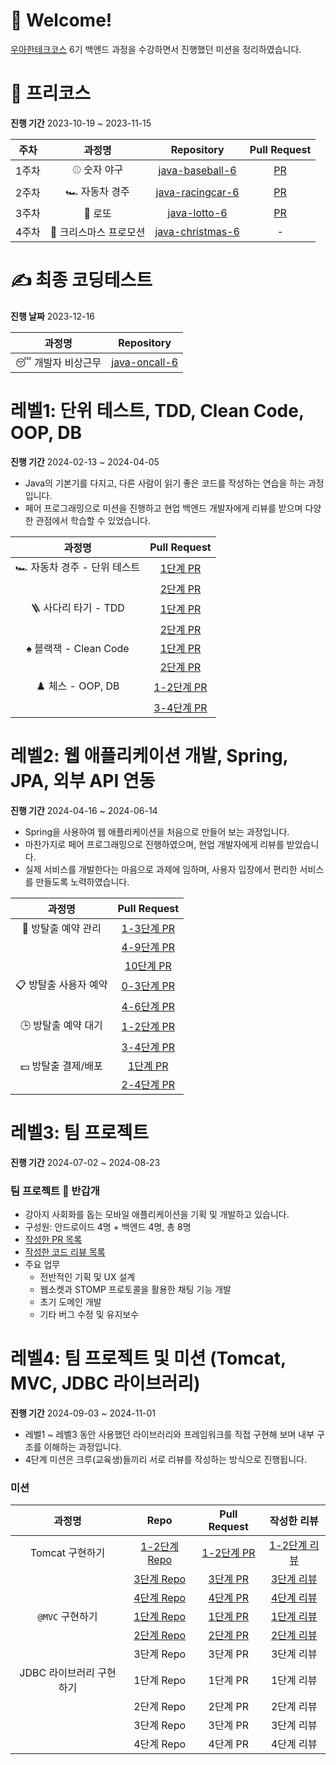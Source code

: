 # 🤗 Welcome!
[우아한테크코스](https://www.woowacourse.io/) 6기 백엔드 과정을 수강하면서 진행했던 미션을 정리하였습니다.

# 🐣 프리코스

**진행 기간** 2023-10-19 ~ 2023-11-15

|주차|과정명|Repository|Pull Request|
|:-:|:-:|:-:|:-:|
| 1주차 | ⚾ 숫자 야구 | [java-baseball-6](https://github.com/takoyakimchi/java-baseball-6/tree/takoyakimchi) | [PR](https://github.com/woowacourse-precourse/java-baseball-6/pull/2053)|
| 2주차 | 🏎️ 자동차 경주 | [java-racingcar-6](https://github.com/takoyakimchi/java-racingcar-6/tree/takoyakimchi) | [PR](https://github.com/woowacourse-precourse/java-racingcar-6/pull/1864) |
| 3주차 | 🧧 로또 | [java-lotto-6](https://github.com/takoyakimchi/java-lotto-6/tree/takoyakimchi) | [PR](https://github.com/woowacourse-precourse/java-lotto-6/pull/1696) |
| 4주차 | 🎄 크리스마스 프로모션 | [java-christmas-6](https://github.com/takoyakimchi/java-christmas-6-takoyakimchi) | - |

# ✍️ 최종 코딩테스트

**진행 날짜** 2023-12-16

| 과정명 | Repository |
|:-:|:-:|
| 😴 개발자 비상근무 | [java-oncall-6](https://github.com/takoyakimchi/java-oncall-6-takoyakimchi) |


# 레벨1: 단위 테스트, TDD, Clean Code, OOP, DB

**진행 기간** 2024-02-13 ~ 2024-04-05

- Java의 기본기를 다지고, 다른 사람이 읽기 좋은 코드를 작성하는 연습을 하는 과정입니다.
- 페어 프로그래밍으로 미션을 진행하고 현업 백엔드 개발자에게 리뷰를 받으며 다양한 관점에서 학습할 수 있었습니다.

| 과정명 | Pull Request |
|:-:|:-:|
| 🏎️ 자동차 경주 - 단위 테스트 | [1단계 PR](https://github.com/woowacourse/java-racingcar/pull/701) |
|  | [2단계 PR](https://github.com/woowacourse/java-racingcar/pull/820) |
| 🪜 사다리 타기 - TDD | [1단계 PR](https://github.com/woowacourse/java-ladder/pull/317) |
|  | [2단계 PR](https://github.com/woowacourse/java-ladder/pull/387) |
| ♠️ 블랙잭 - Clean Code | [1단계 PR](https://github.com/woowacourse/java-blackjack/pull/633) |
|  | [2단계 PR](https://github.com/woowacourse/java-blackjack/pull/731) |
| ♟️ 체스 - OOP, DB | [1-2단계 PR](https://github.com/woowacourse/java-chess/pull/658) |
|  | [3-4단계 PR](https://github.com/woowacourse/java-chess/pull/764) |

# 레벨2: 웹 애플리케이션 개발, Spring, JPA, 외부 API 연동

**진행 기간** 2024-04-16 ~ 2024-06-14

- Spring을 사용하여 웹 애플리케이션을 처음으로 만들어 보는 과정입니다.
- 마찬가지로 페어 프로그래밍으로 진행하였으며, 현업 개발자에게 리뷰를 받았습니다.
- 실제 서비스를 개발한다는 마음으로 과제에 임하며, 사용자 입장에서 편리한 서비스를 만들도록 노력하였습니다.

| 과정명 | Pull Request |
|:-:|:-:|
| 🔐 방탈출 예약 관리 | [1-3단계 PR](https://github.com/woowacourse/spring-roomescape-admin/pull/26) |
|  | [4-9단계 PR](https://github.com/woowacourse/spring-roomescape-admin/pull/105) |
|  | [10단계 PR](https://github.com/woowacourse/spring-roomescape-admin/pull/186) |
| 📋 방탈출 사용자 예약 | [0-3단계 PR](https://github.com/woowacourse/spring-roomescape-member/pull/3) |
|  | [4-6단계 PR](https://github.com/woowacourse/spring-roomescape-member/pull/123) |
| 🕒 방탈출 예약 대기 | [1-2단계 PR](https://github.com/woowacourse/spring-roomescape-waiting/pull/3) |
|  | [3-4단계 PR](https://github.com/woowacourse/spring-roomescape-waiting/pull/96) |
| 💵 방탈출 결제/배포 | [1단계 PR](https://github.com/woowacourse/spring-roomescape-payment/pull/10) |
|  | [2-4단계 PR](https://github.com/woowacourse/spring-roomescape-payment/pull/113) |

# 레벨3: 팀 프로젝트

**진행 기간** 2024-07-02 ~ 2024-08-23

### 팀 프로젝트 🐶 반갑개
- 강아지 사회화를 돕는 모바일 애플리케이션을 기획 및 개발하고 있습니다.
- 구성원: 안드로이드 4명 + 백엔드 4명, 총 8명
- [작성한 PR 목록](https://github.com/woowacourse-teams/2024-friendogly/pulls?page=2&q=author%3Atakoyakimchi)
- [작성한 코드 리뷰 목록](https://github.com/woowacourse-teams/2024-friendogly/pulls?q=reviewed-by%3Atakoyakimchi+-author%3Atakoyakimchi)
- 주요 업무
  - 전반적인 기획 및 UX 설계
  - 웹소켓과 STOMP 프로토콜을 활용한 채팅 기능 개발
  - 초기 도메인 개발
  - 기타 버그 수정 및 유지보수

# 레벨4: 팀 프로젝트 및 미션 (Tomcat, MVC, JDBC 라이브러리)

**진행 기간** 2024-09-03 ~ 2024-11-01

- 레벨1 ~ 레벨3 동안 사용했던 라이브러리와 프레임워크를 직접 구현해 보며 내부 구조를 이해하는 과정입니다.
- 4단계 미션은 크루(교육생)들끼리 서로 리뷰를 작성하는 방식으로 진행됩니다.

### 미션

| 과정명 | Repo | Pull Request | 작성한 리뷰 |
|:-:|:-:|:-:|:-:|
| Tomcat 구현하기 | [1-2단계 Repo](https://github.com/takoyakimchi/java-http/tree/step1) | [1-2단계 PR](https://github.com/woowacourse/java-http/pull/510) | [1-2단계 리뷰](https://github.com/woowacourse/java-http/pull/503) |
| | [3단계 Repo](https://github.com/takoyakimchi/java-http/tree/step3) | [3단계 PR](https://github.com/woowacourse/java-http/pull/650) | [3단계 리뷰](https://github.com/woowacourse/java-http/pull/607) |
| | [4단계 Repo](https://github.com/takoyakimchi/java-http/tree/step4) | [4단계 PR](https://github.com/woowacourse/java-http/pull/733) | [4단계 리뷰](https://github.com/woowacourse/java-http/pull/694) |
| `@MVC` 구현하기 | [1단계 Repo](https://github.com/takoyakimchi/java-mvc/tree/step1) | [1단계 PR](https://github.com/woowacourse/java-mvc/pull/677) | [1단계 리뷰](https://github.com/woowacourse/java-mvc/pull/669) |
| | [2단계 Repo](https://github.com/takoyakimchi/java-mvc/tree/step2) | [2단계 PR](https://github.com/woowacourse/java-mvc/pull/757) | [2단계 리뷰](https://github.com/woowacourse/java-mvc/pull/755) |
| | 3단계 Repo | 3단계 PR | 3단계 리뷰 |
| JDBC 라이브러리 구현하기 | 1단계 Repo | 1단계 PR | 1단계 리뷰 |
| | 2단계 Repo | 2단계 PR | 2단계 리뷰 |
| | 3단계 Repo | 3단계 PR | 3단계 리뷰 |
| | 4단계 Repo | 4단계 PR | 4단계 리뷰 |

